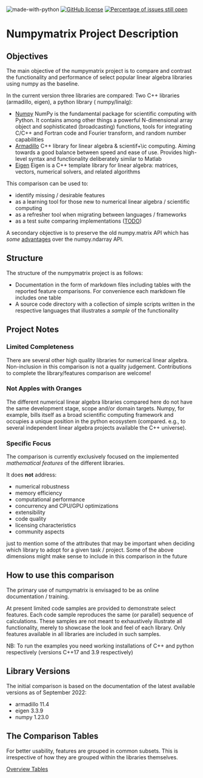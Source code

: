 ![made-with-python](https://img.shields.io/badge/Made%20with-Python-1f425f.svg)
[![GitHub license](https://img.shields.io/github/license/Naereen/StrapDown.js.svg)](https://github.com/Naereen/StrapDown.js/blob/master/LICENSE)
[![Percentage of issues still open](http://isitmaintained.com/badge/open/Naereen/badges.svg)](http://isitmaintained.com/project/Naereen/badges "Percentage of issues still open")

# Numpymatrix Project Description

## Objectives

The main objective of the numpymatrix project is to compare and contrast the functionality and performance of select popular linear algebra libraries using numpy as the baseline.

In the current version three libraries are compared: Two C++ libraries (armadillo, eigen), a python library ( numpy/linalg):

* [Numpy](https://www.numpy.org) NumPy is the fundamental package for scientific computing with Python. It contains among other things a powerful N-dimensional array object and sophisticated (broadcasting) functions, tools for integrating C/C++ and Fortran code and Fourier transform, and random number capabilities
* [Armadillo](http://arma.sourceforge.net) C++ library for linear algebra & scientif+\ic computing. Aiming towards a good balance between speed and ease of use. Provides high-level syntax and functionality deliberately similar to Matlab
* [Eigen](http://eigen.tuxfamily.org) Eigen is a C++ template library for linear algebra: matrices, vectors, numerical solvers, and related algorithms

This comparison can be used to:

* identify missing / desirable features
* as a learning tool for those new to numerical linear algebra / scientific computing
* as a refresher tool when migrating between languages / frameworks
* as a test suite comparing implementations ([TODO](TODO.md))

A secondary objective is to preserve the old numpy.matrix API which has *some* [advantages](https://numpy.org/doc/stable/user/numpy-for-matlab-users.html) over the numpy.ndarray API.

## Structure

The structure of the numpymatrix project is as follows:

* Documentation in the form of markdown files including tables with the reported feature comparisons. For convenience each markdown file includes one table
* A source code directory with a collection of simple scripts written in the respective languages that illustrates a *sample* of the functionality

## Project Notes

### Limited Completeness

There are several other high quality libraries for numerical linear algebra. Non-inclusion in this comparison is not a quality judgement. Contributions to complete the library/features comparison are welcome!

### Not Apples with Oranges

The different numerical linear algebra libraries compared here do not have the same development stage, scope and/or domain targets. Numpy, for example, bills itself as a broad scientific computing framework and occupies a unique position in the python ecosystem (compared. e.g., to several independent linear algebra projects available the C++ universe).

### Specific Focus

The comparison is currently exclusively focused on the implemented _mathematical features_ of the different libraries. 

It does **not** address:

* numerical robustness
* memory efficiency
* computational performance
* concurrency and CPU/GPU optimizations
* extensibility
* code quality
* licensing characteristics
* community aspects

just to mention some of the attributes that may be important when deciding which library to adopt for a given task / project. Some of the above dimensions might make sense to include in this comparison in the future

## How to use this comparison

The primary use of numpymatrix is envisaged to be as online documentation / training.

At present limited code samples are provided to demonstrate select features. Each code sample reproduces the same (or parallel) sequence of calculations. These samples are not meant to exhaustively illustrate all functionality, merely to showcase the look and feel of each library. Only features available in all libraries are included in such samples.

NB: To run the examples you need working installations of C++ and python respectively (versions C++17 and 3.9 respectively)

## Library Versions

The initial comparison is based on the documentation of the latest available versions as of September 2022:

* armadillo 11.4
* eigen 3.3.9
* numpy 1.23.0

## The Comparison Tables

For better usability, features are grouped in common subsets. This is irrespective of how they are grouped within the libraries themselves.

[Overview Tables](Overview.md)
